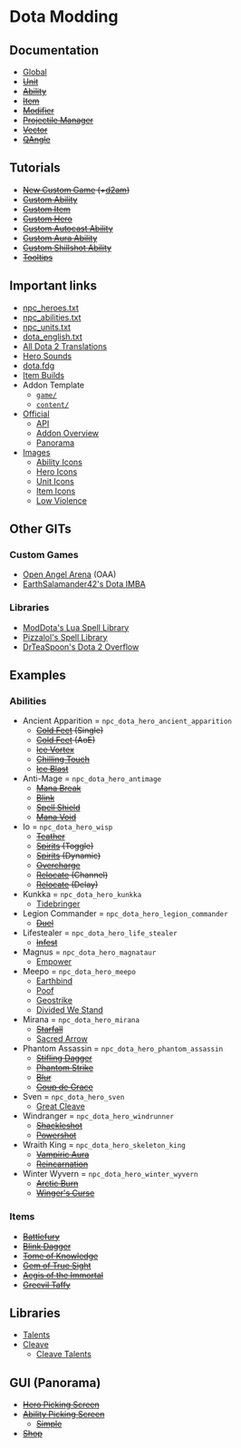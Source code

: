 # Dota Modding

## Documentation

- [Global](Documentation/Global.md)
- ~~[Unit](Documentation/Unit.md)~~
- ~~[Ability](Documentation/Ability.md)~~
- ~~[Item](Documentation/Item.md)~~
- ~~[Modifier](Documentation/Modifier.md)~~
- ~~[Projectile Manager](Documentation/Projectile_Manager.md)~~
- ~~[Vector](Documentation/Vector.md)~~
- ~~[QAngle](Documentation/QAngle.md)~~

## Tutorials

- ~~[New Custom Game](Tutorials/New_Custom_Game/README.md) (+[d2am](https://github.com/chrisinajar/dota2-addon-manager))~~
- ~~[Custom Ability](Tutorials/Custom_Ability/README.md)~~
- ~~[Custom Item](Tutorials/Custom_Item/README.md)~~
- ~~[Custom Hero](Tutorials/Custom_Hero/README.md)~~
- ~~[Custom Autocast Ability](Tutorials/Custom_Autocast_Ability/README.md)~~
- ~~[Custom Aura Ability](Tutorials/Custom_Aura_Ability/README.md)~~
- ~~[Custom Shillshot Ability](Tutorials/Custom_Aura_Ability/README.md)~~
- ~~[Tooltips](Tutorials/Custom_Autocast_Ability/README.md)~~

## Important links

- [npc_heroes.txt](https://raw.githubusercontent.com/SteamDatabase/GameTracking-Dota2/master/game/dota/scripts/npc/npc_heroes.txt)
- [npc_abilities.txt](https://github.com/SteamDatabase/GameTracking-Dota2/blob/master/game/dota/scripts/npc/npc_abilities.txt)
- [npc_units.txt](https://github.com/SteamDatabase/GameTracking-Dota2/blob/master/game/dota/scripts/npc/npc_units.txt)
- [dota_english.txt](https://raw.githubusercontent.com/SteamDatabase/GameTracking-Dota2/master/game/dota/resource/dota_english.txt)
- [All Dota 2 Translations](https://github.com/SteamDatabase/GameTracking-Dota2/tree/master/game/dota/resource)
- [Hero Sounds](https://github.com/SteamDatabase/GameTracking-Dota2/tree/master/game/dota/pak01_dir/soundevents/game_sounds_heroes)
- [dota.fdg](https://github.com/SteamDatabase/GameTracking-Dota2/blob/master/game/dota/dota.fgd)
- [Item Builds](https://github.com/SteamDatabase/GameTracking-Dota2/tree/master/game/dota/itembuilds)
- Addon Template
  - [`game/`](https://github.com/SteamDatabase/GameTracking-Dota2/tree/master/game/dota_addons/addon_template)
  - [`content/`](https://github.com/SteamDatabase/GameTracking-Dota2/tree/master/content/dota_addons/addon_template)
- [Official](https://developer.valvesoftware.com/wiki/Dota_2_Workshop_Tools/)
  - [API](https://developer.valvesoftware.com/wiki/Dota_2_Workshop_Tools/Scripting/API)
  - [Addon Overview](https://developer.valvesoftware.com/wiki/Dota_2_Workshop_Tools/Addon_Overview)
  - [Panorama](https://developer.valvesoftware.com/wiki/Dota_2_Workshop_Tools/Panorama)
- [Images](https://dota2.gamepedia.com/Category:Dota_2_images)
  - [Ability Icons](https://dota2.gamepedia.com/Category:Ability_icons)
  - [Hero Icons](https://dota2.gamepedia.com/Category:Hero_icons)
  - [Unit Icons](https://dota2.gamepedia.com/Category:Unit_icons)
  - [Item Icons](https://dota2.gamepedia.com/Category:Item_icons)
  - [Low Violence](https://dota2.gamepedia.com/Category:Low_Violence)

## Other GITs

### Custom Games
- [Open Angel Arena](https://github.com/OpenAngelArena/oaa/) (OAA)
- [EarthSalamander42's Dota IMBA](https://github.com/EarthSalamander42/dota_imba)

### Libraries
- [ModDota's Lua Spell Library](https://github.com/ModDota/AbilityLuaSpellLibrary)
- [Pizzalol's Spell Library](https://github.com/Pizzalol/SpellLibrary)
- [DrTeaSpoon's Dota 2 Overflow](https://github.com/DrTeaSpoon/Dota2Overflow)

## Examples

### Abilities

- Ancient Apparition = `npc_dota_hero_ancient_apparition`
  - ~~[Cold Feet](Examples_Abilities/Ancient_Apparition/Cold_Feet_Single/README.md) (Single)~~
  - ~~[Cold Feet](Examples_Abilities/Ancient_Apparition/Cold_Feet_AoE/README.md) (AoE)~~
  - ~~[Ice Vortex](Examples_Abilities/Ancient_Apparition/Ice_Vortex/README.md)~~
  - ~~[Chilling Touch](Examples_Abilities/Ancient_Apparition/Chilling_Touch/README.md)~~
  - ~~[Ice Blast](Examples_Abilities/Ancient_Apparition/Ice_Blast/README.md)~~
- Anti-Mage = `npc_dota_hero_antimage`
  - ~~[Mana Break](Examples_Abilities/Anti_Mage/Mana_Break/README.md)~~
  - ~~[Blink](Examples_Abilities/Anti_Mage/Blink/README.md)~~
  - ~~[Spell Shield](Examples_Abilities/Anti_Mage/Spell_Shield/README.md)~~
  - ~~[Mana Void](Examples_Abilities/Anti_Mage/Mana_Void/README.md)~~
- Io = `npc_dota_hero_wisp`
  - ~~[Teather](Examples_Abilities/Io/Teather/README.md)~~
  - ~~[Spirits](Examples_Abilities/Io/Spirits_Toggle/README.md) (Toggle)~~
  - ~~[Spirits](Examples_Abilities/Io/Spirits_Dynamic/README.md) (Dynamic)~~
  - ~~[Overcharge](Examples_Abilities/Io/Overcharge/README.md)~~
  - ~~[Relocate](Examples_Abilities/Io/Relocate_Channel/README.md) (Channel)~~
  - ~~[Relocate](Examples_Abilities/Io/Relocate_Delay/README.md) (Delay)~~
- Kunkka = `npc_dota_hero_kunkka`
  - [Tidebringer](Examples_Abilities/Kunkka/Tidebringer/README.md)
- Legion Commander = `npc_dota_hero_legion_commander`
  - ~~[Duel](Examples_Abilities/LegionCommander/Duel/README.md)~~
- Lifestealer = `npc_dota_hero_life_stealer`
  - ~~[Infest](Examples_Abilities/LifeStealer/Infest/README.md)~~
- Magnus = `npc_dota_hero_magnataur`
  - [Empower](Examples_Abilities/Magnataur/Empower/README.md)
- Meepo = `npc_dota_hero_meepo`
  - [Earthbind](Examples_Abilities/Meepo/Earthbind/README.md)
  - [Poof](Examples_Abilities/Meepo/Poof/README.md)
  - [Geostrike](Examples_Abilities/Meepo/Geostrike/README.md)
  - [Divided We Stand](Examples_Abilities/Meepo/Divided_We_Stand/README.md)
- Mirana = `npc_dota_hero_mirana`
  - ~~[Starfall](Examples_Abilities/Mirana/Starfall/README.md)~~
  - [Sacred Arrow](Examples_Abilities/Mirana/Sacred_Arrow/README.md)
- Phantom Assassin = `npc_dota_hero_phantom_assassin`
  - ~~[Stifling Dagger](Examples_Abilities/Phantom_Assassin/Stifling_Dagger/README.md)~~
  - ~~[Phantom Strike](Examples_Abilities/Phantom_Assassin/Phantom_Strike/README.md)~~
  - ~~[Blur](Examples_Abilities/Phantom_Assassin/Blur/README.md)~~
  - ~~[Coup de Grace](Examples_Abilities/Phantom_Assassin/Coup_de_Grace/README.md)~~
- Sven = `npc_dota_hero_sven`
  - [Great Cleave](Examples_Abilities/Sven/Great_Cleave/README.md)
- Windranger = `npc_dota_hero_windrunner`
  - ~~[Shackleshot](Examples_Abilities/Windranger/Shackleshot/README.md)~~
  - ~~[Powershot](Examples_Abilities/Windranger/Powershot/README.md)~~
- Wraith King = `npc_dota_hero_skeleton_king`
  - ~~[Vampiric Aura](Examples_Abilities/Wraith_King/Vampiric_Aura/README.md)~~
  - ~~[Reincarnation](Examples_Abilities/Wraith_King/Reincarnation/README.md)~~
- Winter Wyvern = `npc_dota_hero_winter_wyvern`
  - ~~[Arctic Burn](Examples_Abilities/Winter_Wyvern/Arctic_Burn/README.md)~~
  - ~~[Winger's Curse](Examples_Abilities/Winter_Wyvern/Winters_Curse/README.md)~~

### Items

 - ~~[Battlefury](Examples_Items/Battlefury/README.md)~~
 - ~~[Blink Dagger](Examples_Items/Blink_Dagger/README.md)~~
 - ~~[Tome of Knowledge](Examples_Items/Tome_of_Knowledge/README.md)~~
 - ~~[Gem of True Sight](Examples_Items/Gem_of_True_sight/README.md)~~
 - ~~[Aegis of the Immortal](Examples_Items/Aegis_of_the_Immortal/README.md)~~
 - ~~[Greevil Taffy](Examples_Items/Greevil_Taffy/README.md)~~

## Libraries

 - [Talents](Libraries/Talents/README.md)
 - [Cleave](Libraries/Cleave/README.md)
   - [Cleave Talents](Libraries/Cleave_Talents/README.md)

## GUI (Panorama)
 - ~~[Hero Picking Screen](GUI_Panorama/Hero_Picking_Screen/README.md)~~
 - ~~[Ability Picking Screen](GUI_Panorama/Ability_Picking_Screen/README.md)~~
   - ~~[Simple](GUI_Panorama/Ability_Picking_Scree_Simple/README.md)~~
 - ~~[Shop](GUI_Panorama/Shop/README.md)~~

